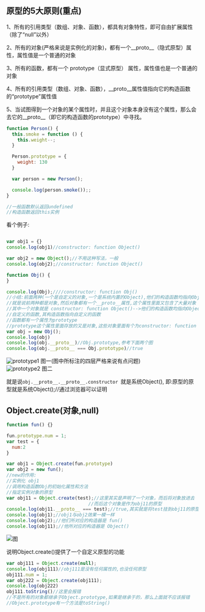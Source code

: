## 原型的5大原则(重点)

1、所有的引用类型（数组、对象、函数），都具有对象特性，即可自由扩展属性（除了“null”以外）<br>

2、所有的对象(严格来说是实例化的对象)，都有一个__proto__（隐式原型）属性，属性值是一个普通的对象 <br>

3、所有的函数，都有一个 prototype（显式原型） 属性，属性值也是一个普通的对象  <br>

4、所有的引用类型（数组、对象、函数），__proto__属性值指向它的构造函数的“prototype”属性值  <br>

5、当试图得到一个对象的某个属性时，并且这个对象本身没有这个属性，那么会去它的__proto__（即它的构造函数的prototype）中寻找。<br>

```javascript
function Person() {
  this.smoke = function () {
    this.weight--;
  }

  Person.prototype = {
    weight: 130
  }

  var person = new Person();

  console.log(person.smoke());;
}

//一般函数默认返回undefined
//构造函数返回this实例
```
看个例子:
```javascript

var obj1 = {}
console.log(obj1)//constructor: function Object()

var obj2 = new Object();//不用这种写法，一般
console.log(obj2);//constructor: function Object()

function Obj() {
}

console.log(Obj);////constructor: function Obj()
//小结:前面两种(一个是自定义的对象,一个是系统内置的Object),他们的构造函数均指向Object;
//就是说前两种都是对象,然后对象都有一个__proto__属性,这个属性里面又包含了大量对象
//其中一个对象就是 constructor: function Object()-->他们的构造函数均指向Object;
//自定义的函数,其构造函数指向自定义的函数
//函数都有一个属性为prototype
//prototype这个属性里面存放的又是对象,这些对象里面有个为constructor: function Obj()
var obj = new Obj();
console.log(obj)
console.log(obj.__proto__)//Obj.prototype,参考下面两个图
console.log(obj.__proto__ === Obj.prototype)//true
```
![prototype1](https://mmbiz.qpic.cn/mmbiz_png/YmmVSe19Qj7WETmIpUa5c6wTFRNwpwxibs9tx2VIpyTIwdRz4HsGcwkm37BsP7yS2vTpPlUpvy32M7XQ0CXAcMg/0?wx_fmt=png)
图一(图中所标注的四层严格来说有点问题)<br>
![prototype2](https://mmbiz.qpic.cn/mmbiz_png/YmmVSe19Qj7WETmIpUa5c6wTFRNwpwxibGqkib5riaqvg0tx6RD60icl7flU3cnAshiarRc63GwYDF3sicmtm8LZMtmg/0?wx_fmt=png)
图二<br>

就是说`obj.__proto__.__proto__.constructor `就是系统Object(),
即:原型的原型就是系统Object();//通过浏览器可以证明

## Object.create(对象,null)
```javascript
function fun() {}

fun.prototype.num = 1;
var test = {
  num:2
}

var obj1 = Object.create(fun.prototype)
var obj2 = new fun();
//new的作用:
//实例化 obj1
//调用构造函数Obj的初始化属性和方法
//指定实例对象的原型
var obj11 = Object.create(test);//这里其实是声明了一个对象，而后将对象放进去
                              //而后这个对象是作为obj11的原型
console.log(obj11.__proto__ === test);//true,其实就是将test挂到obj11的原型上
console.log(obj1);//obj1与obj2效果一模一样
console.log(obj2);//他们所对应的构造器是 fun()
console.log(obj11);//他所对应的构造器是 Object()
```
![图](https://mmbiz.qpic.cn/mmbiz_png/YmmVSe19Qj7WETmIpUa5c6wTFRNwpwxib2SxlFNXxdTdDNhN1o5Oe3YJPGrcwH3CYNImzXgYBCZv9dgkHoK3fMw/0?wx_fmt=png)

说明Object.create()提供了一个自定义原型的功能

```javascript
var obj111 = Object.create(null);
console.log(obj111)//obj111是没有任何属性的,也没任何原型
obj111.num = 1;
var obj222 = Object.create(obj111);
console.log(obj222)
obj111.toString()//这里会报错
//不是所有的对象都继承于Object.prototype,如果是继承于的，那么上面就不应该报错
//Object.prototype有一个方法是toString()
```





